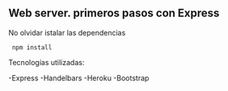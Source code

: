 ## Web server. primeros pasos con Express

No olvidar istalar las dependencias

``` npm install```

Tecnologías utilizadas:

-Express
-Handelbars
-Heroku
-Bootstrap